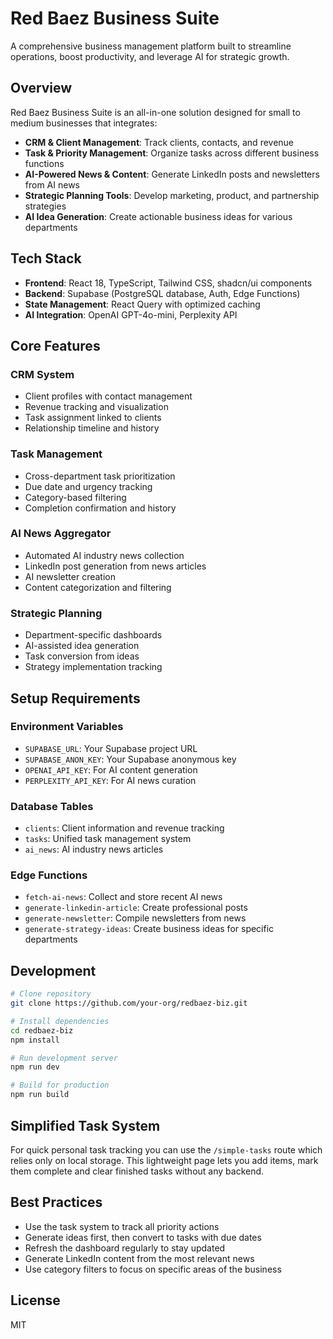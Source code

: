 # Red Baez Business Suite

A comprehensive business management platform built to streamline operations, boost productivity, and leverage AI for strategic growth.

## Overview

Red Baez Business Suite is an all-in-one solution designed for small to medium businesses that integrates:

- **CRM & Client Management**: Track clients, contacts, and revenue
- **Task & Priority Management**: Organize tasks across different business functions
- **AI-Powered News & Content**: Generate LinkedIn posts and newsletters from AI news
- **Strategic Planning Tools**: Develop marketing, product, and partnership strategies
- **AI Idea Generation**: Create actionable business ideas for various departments

## Tech Stack

- **Frontend**: React 18, TypeScript, Tailwind CSS, shadcn/ui components
- **Backend**: Supabase (PostgreSQL database, Auth, Edge Functions)
- **State Management**: React Query with optimized caching
- **AI Integration**: OpenAI GPT-4o-mini, Perplexity API

## Core Features

### CRM System
- Client profiles with contact management
- Revenue tracking and visualization
- Task assignment linked to clients
- Relationship timeline and history

### Task Management
- Cross-department task prioritization
- Due date and urgency tracking
- Category-based filtering
- Completion confirmation and history

### AI News Aggregator
- Automated AI industry news collection
- LinkedIn post generation from news articles
- AI newsletter creation
- Content categorization and filtering

### Strategic Planning
- Department-specific dashboards
- AI-assisted idea generation
- Task conversion from ideas
- Strategy implementation tracking

## Setup Requirements

### Environment Variables
- `SUPABASE_URL`: Your Supabase project URL
- `SUPABASE_ANON_KEY`: Your Supabase anonymous key
- `OPENAI_API_KEY`: For AI content generation
- `PERPLEXITY_API_KEY`: For AI news curation

### Database Tables
- `clients`: Client information and revenue tracking
- `tasks`: Unified task management system
- `ai_news`: AI industry news articles

### Edge Functions
- `fetch-ai-news`: Collect and store recent AI news
- `generate-linkedin-article`: Create professional posts
- `generate-newsletter`: Compile newsletters from news
- `generate-strategy-ideas`: Create business ideas for specific departments

## Development

```bash
# Clone repository
git clone https://github.com/your-org/redbaez-biz.git

# Install dependencies
cd redbaez-biz
npm install

# Run development server
npm run dev

# Build for production
npm run build
```

## Simplified Task System

For quick personal task tracking you can use the `/simple-tasks` route which relies only on local storage.
This lightweight page lets you add items, mark them complete and clear finished tasks without any backend.

## Best Practices

- Use the task system to track all priority actions
- Generate ideas first, then convert to tasks with due dates
- Refresh the dashboard regularly to stay updated
- Generate LinkedIn content from the most relevant news
- Use category filters to focus on specific areas of the business

## License

MIT
